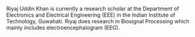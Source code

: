 Riyaj Uddin Khan is currently a research scholar at the Department of Electronics and Electrical Engineering (EEE) in the Indian Institute of Technology, Guwahati. Riyaj does research in Biosignal Processing which mainly includes electroencephalogram (EEG).
